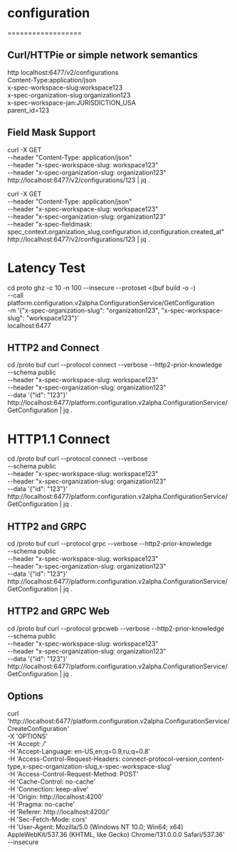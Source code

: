 # configuration

==================

## Curl/HTTPie or simple network semantics
http localhost:6477/v2/configurations \
Content-Type:application/json \
x-spec-workspace-slug:workspace123 \
x-spec-organization-slug:organization123 \
x-spec-workspace-jan:JURISDICTION_USA \
parent_id=123

## Field Mask Support
curl -X GET \
--header "Content-Type: application/json" \
--header "x-spec-workspace-slug: workspace123" \
--header "x-spec-organization-slug: organization123" \
http://localhost:6477/v2/configurations/123 | jq .

curl -X GET \
--header "Content-Type: application/json" \
--header "x-spec-workspace-slug: workspace123" \
--header "x-spec-organization-slug: organization123" \
--header "x-spec-fieldmask: spec_context.organization_slug,configuration.id,configuration.created_at" \
http://localhost:6477/v2/configurations/123 | jq .

# Latency Test
cd proto
ghz -c 10 -n 100 --insecure --protoset <(buf build -o -) \
--call platform.configuration.v2alpha.ConfigurationService/GetConfiguration \
-m '{"x-spec-organization-slug": "organization123", "x-spec-workspace-slug": "workspace123"}' \
localhost:6477

## HTTP2 and Connect
cd /proto
buf curl --protocol connect --verbose --http2-prior-knowledge \
--schema public \
--header "x-spec-workspace-slug: workspace123" \
--header "x-spec-organization-slug: organization123" \
--data '{"id": "123"}' \
http://localhost:6477/platform.configuration.v2alpha.ConfigurationService/GetConfiguration | jq .

# HTTP1.1 Connect
cd /proto
buf curl --protocol connect --verbose \
--schema public \
--header "x-spec-workspace-slug: workspace123" \
--header "x-spec-organization-slug: organization123" \
--data '{"id": "123"}' \
http://localhost:6477/platform.configuration.v2alpha.ConfigurationService/GetConfiguration | jq .

## HTTP2 and GRPC
cd /proto
buf curl --protocol grpc --verbose --http2-prior-knowledge \
--schema public \
--header "x-spec-workspace-slug: workspace123" \
--header "x-spec-organization-slug: organization123" \
--data '{"id": "123"}' \
http://localhost:6477/platform.configuration.v2alpha.ConfigurationService/GetConfiguration | jq .

## HTTP2 and GRPC Web
cd /proto
buf curl --protocol grpcweb --verbose --http2-prior-knowledge \
--schema public \
--header "x-spec-workspace-slug: workspace123" \
--header "x-spec-organization-slug: organization123" \
--data '{"id": "123"}' \
http://localhost:6477/platform.configuration.v2alpha.ConfigurationService/GetConfiguration | jq .

## Options
curl 'http://localhost:6477/platform.configuration.v2alpha.ConfigurationService/CreateConfiguration' \
-X 'OPTIONS' \
-H 'Accept: */*' \
-H 'Accept-Language: en-US,en;q=0.9,ru;q=0.8' \
-H 'Access-Control-Request-Headers: connect-protocol-version,content-type,x-spec-organization-slug,x-spec-workspace-slug' \
-H 'Access-Control-Request-Method: POST' \
-H 'Cache-Control: no-cache' \
-H 'Connection: keep-alive' \
-H 'Origin: http://localhost:4200' \
-H 'Pragma: no-cache' \
-H 'Referer: http://localhost:4200/' \
-H 'Sec-Fetch-Mode: cors' \
-H 'User-Agent: Mozilla/5.0 (Windows NT 10.0; Win64; x64) AppleWebKit/537.36 (KHTML, like Gecko) Chrome/131.0.0.0 Safari/537.36' \
--insecure